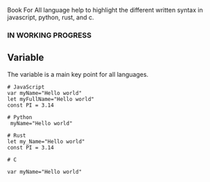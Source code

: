 Book For All language help to highlight the different written syntax in javascript, python, rust, and c. 


### IN WORKING PROGRESS

## Variable
The variable is a main key point for all languages. 

```code
# JavaScript
var myName="Hello world"
let myFullName="Hello world"
const PI = 3.14

# Python
 myName="Hello world"

# Rust
let my_Name="Hello world"
const PI = 3.14

# C

var myName="Hello world"

```